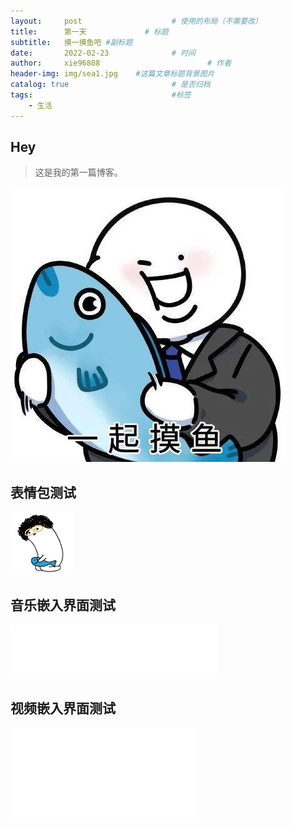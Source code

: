 ```yaml
---
layout:     post   				    # 使用的布局（不需要改）
title:      第一天				# 标题 
subtitle:   摸一摸鱼吧 #副标题
date:       2022-02-23 				# 时间
author:     xie96808 						# 作者
header-img: img/sea1.jpg 	#这篇文章标题背景图片
catalog: true 						# 是否归档
tags:								#标签
    - 生活
---
```


## Hey
>这是我的第一篇博客。

![](https://raw.githubusercontent.com/xie96808/xie96808.github.io/master/img/moyu1.jpeg)


## 表情包测试

![](https://raw.githubusercontent.com/xie96808/xie96808.github.io/master/img/moyu3.gif)

## 音乐嵌入界面测试

<iframe frameborder="no" border="0" marginwidth="0" marginheight="0" width=330 height=86 src="//music.163.com/outchain/player?type=2&id=27588029&auto=0&height=66"></iframe>

## 视频嵌入界面测试

<iframe src="//player.bilibili.com/player.html?aid=417584564&bvid=BV1WV411H7Vk&cid=323125306&page=1" scrolling="no" border="0" frameborder="no" framespacing="0" allowfullscreen="true"> </iframe>
